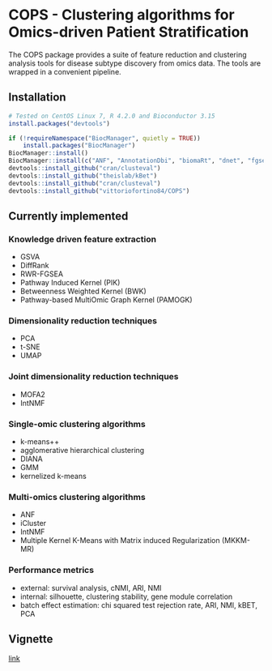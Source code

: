 # COPS - Clustering algorithms for Omics-driven Patient Stratification

The COPS package provides a suite of feature reduction and clustering analysis tools for disease subtype discovery from 
omics data. The tools are wrapped in a convenient pipeline. 

## Installation

```R
# Tested on CentOS Linux 7, R 4.2.0 and Bioconductor 3.15
install.packages("devtools")

if (!requireNamespace("BiocManager", quietly = TRUE))
    install.packages("BiocManager")
BiocManager::install()
BiocManager::install(c("ANF", "AnnotationDbi", "biomaRt", "dnet", "fgsea", "graph", "GSVA", "iClusterPlus", "MOFA2", "org.Hs.eg.db", "Rgraphviz", "ROntoTools", "STRINGdb", "supraHex"))
devtools::install_github("cran/clusteval")
devtools::install_github("theislab/kBet")
devtools::install_github("cran/clusteval")
devtools::install_github("vittoriofortino84/COPS")
```

## Currently implemented
### Knowledge driven feature extraction
* GSVA
* DiffRank
* RWR-FGSEA
* Pathway Induced Kernel (PIK)
* Betweenness Weighted Kernel (BWK)
* Pathway-based MultiOmic Graph Kernel (PAMOGK)
### Dimensionality reduction techniques
* PCA
* t-SNE
* UMAP
### Joint dimensionality reduction techniques
* MOFA2
* IntNMF
### Single-omic clustering algorithms
* k-means++
* agglomerative hierarchical clustering
* DIANA
* GMM
* kernelized k-means
### Multi-omics clustering algorithms
* ANF
* iCluster
* IntNMF
* Multiple Kernel K-Means with Matrix induced Regularization (MKKM-MR)
### Performance metrics
* external: survival analysis, cNMI, ARI, NMI
* internal: silhouette, clustering stability, gene module correlation
* batch effect estimation: chi squared test rejection rate, ARI, NMI, kBET, PCA

## Vignette
[link](https://htmlpreview.github.io/?https://github.com/vittoriofortino84/COPS/blob/master/vignettes/Introduction.html)
